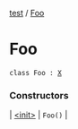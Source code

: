 [test](../../index.md) / [Foo](./index.md)

# Foo

`class Foo : `[`X`](../-x/index.md)

### Constructors

| [&lt;init&gt;](-init-.md) | `Foo()` |

